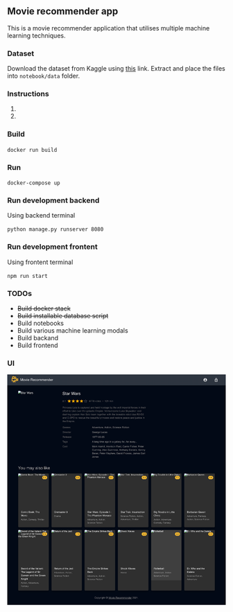 ## Movie recommender app
This is a movie recommender application that utilises multiple machine learning techniques.

### Dataset
Download the dataset from Kaggle using [this](https://www.kaggle.com/rounakbanik/the-movies-dataset) link. Extract and place the files into `notebook/data` folder.

### Instructions
1.
2.

### Build
`docker run build`

### Run
`docker-compose up`

### Run development backend
Using backend terminal

`python manage.py runserver 8080`

### Run development frontent
Using frontent terminal

`npm run start`

### TODOs
- <del>Build docker stack
- <del>Build installable database script
- Build notebooks
- Build various machine learning modals
- Build backand
- Build frontend

### UI
![Recommender app ui](/screencapture-1.png?raw=true "Recommender app UI")